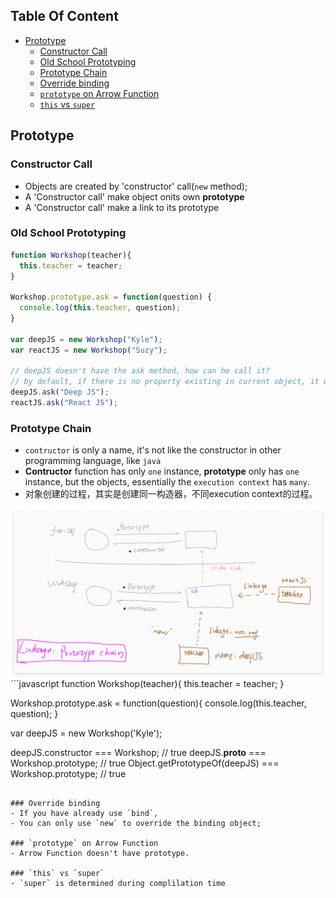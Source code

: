 <!-- START doctoc generated TOC please keep comment here to allow auto update -->
<!-- DON'T EDIT THIS SECTION, INSTEAD RE-RUN doctoc TO UPDATE -->
## Table Of Content

- [Prototype](#prototype)
  - [Constructor Call](#constructor-call)
  - [Old School Prototyping](#old-school-prototyping)
  - [Prototype Chain](#prototype-chain)
  - [Override binding](#override-binding)
  - [`prototype` on Arrow Function](#prototype-on-arrow-function)
  - [`this` vs `super`](#this-vs-super)

<!-- END doctoc generated TOC please keep comment here to allow auto update -->

## Prototype
### Constructor Call
- Objects are created by 'constructor' call(`new` method);
- A 'Constructor call' make object onits own **prototype**
- A 'Constructor call' make a link to its prototype
 
### Old School Prototyping
```javascript
function Workshop(teacher){
  this.teacher = teacher;
}

Workshop.prototype.ask = function(question) {
  console.log(this.teacher, question);
}

var deepJS = new Workshop("Kyle");
var reactJS = new Workshop("Suzy");

// deepJS doesn't have the ask method, how can he call it?
// by default, if there is no property existing in current object, it will go up
deepJS.ask("Deep JS");
reactJS.ask("React JS"); 
```
### Prototype Chain
- `contructor` is only a name, it's not like the constructor in other programming language, like `java`
- **Contructor** function has only `one` instance, **prototype** only has `one` instance, but the objects, essentially the `execution context` has `many`.
- 对象创建的过程，其实是创建同一构造器，不同execution context的过程。
<div style="text-align:center; margin:auto"><img src="img/2019-11-24-01-39-47.png"></div>
```javascript
function Workshop(teacher){
  this.teacher = teacher;
}

Workshop.prototype.ask = function(question){
  console.log(this.teacher, question);
}

var deepJS = new Workshop('Kyle');

deepJS.constructor === Workshop; // true
deepJS.__proto__ === Workshop.prototype; // true
Object.getPrototypeOf(deepJS) === Workshop.prototype; // true
```

### Override binding
- If you have already use `bind`,
- You can only use `new` to override the binding object;

### `prototype` on Arrow Function
- Arrow Function doesn't have prototype.

### `this` vs `super`
- `super` is determined during complilation time

